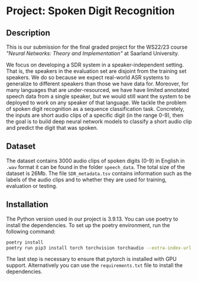 # Project: Spoken Digit Recognition

## Description

This is our submission for the final graded project for the WS22/23 course *"Neural Networks: Theory and Implementation"* at Saarland University.

We focus on developing a SDR system in a speaker-independent setting. That is, the speakers in the evaluation set are disjoint from the training set speakers. We do so because we expect real-world ASR systems to generalize to different speakers than those we have data for. Moreover, for many languages that are under-resourced, we have have limited annotated speech data from a single speaker, but we would still want the system to be deployed to work on any speaker of that language. We tackle the problem of spoken digit recognition as a sequence classification task. Concretely, the inputs are short audio clips of a specific digit (in the range 0-9), then the goal is to build deep neural network models to classify a short audio clip and predict the digit that was spoken.

## Dataset
The dataset contains 3000 audio clips of spoken digits (0-9) in English in `.wav` format it can be found in the folder `speech_data`.
The total size of the dataset is 26Mb. The file `SDR_metadata.tsv` contains information such as the labels of the audio clips and to whether they are used for training, evaluation or testing.

## Installation
The Python version used in our project is 3.9.13. You can use poetry to install the dependencies. To set up the poetry environment, run the following command:
```bash
poetry install
poetry run pip3 install torch torchvision torchaudio --extra-index-url https://download.pytorch.org/whl/cu117
```
The last step is necessary to ensure that pytorch is installed with GPU support. Alternatively you can use the `requirements.txt` file to install the dependencies.
